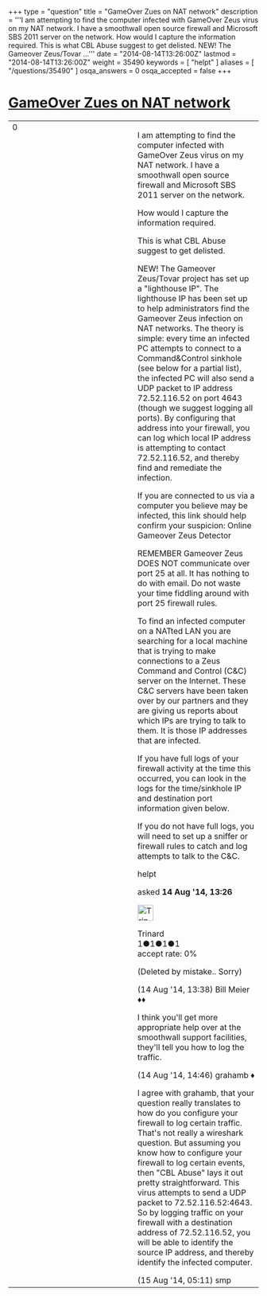 +++
type = "question"
title = "GameOver Zues on NAT network"
description = '''I am attempting to find the computer infected with GameOver Zeus virus on my NAT network. I have a smoothwall open source firewall and Microsoft SBS 2011 server on the network. How would I capture the information required. This is what CBL Abuse suggest to get delisted. NEW! The Gameover Zeus/Tovar ...'''
date = "2014-08-14T13:26:00Z"
lastmod = "2014-08-14T13:26:00Z"
weight = 35490
keywords = [ "helpt" ]
aliases = [ "/questions/35490" ]
osqa_answers = 0
osqa_accepted = false
+++

<div class="headNormal">

# [GameOver Zues on NAT network](/questions/35490/gameover-zues-on-nat-network)

</div>

<div id="main-body">

<div id="askform">

<table id="question-table" style="width:100%;"><colgroup><col style="width: 50%" /><col style="width: 50%" /></colgroup><tbody><tr class="odd"><td style="width: 30px; vertical-align: top"><div class="vote-buttons"><div id="post-35490-score" class="post-score" title="current number of votes">0</div><div id="favorite-count" class="favorite-count"></div></div></td><td><div id="item-right"><div class="question-body"><p>I am attempting to find the computer infected with GameOver Zeus virus on my NAT network. I have a smoothwall open source firewall and Microsoft SBS 2011 server on the network.</p><p>How would I capture the information required.</p><p>This is what CBL Abuse suggest to get delisted.</p><p>NEW! The Gameover Zeus/Tovar project has set up a "lighthouse IP". The lighthouse IP has been set up to help administrators find the Gameover Zeus infection on NAT networks. The theory is simple: every time an infected PC attempts to connect to a Command&amp;Control sinkhole (see below for a partial list), the infected PC will also send a UDP packet to IP address 72.52.116.52 on port 4643 (though we suggest logging all ports). By configuring that address into your firewall, you can log which local IP address is attempting to contact 72.52.116.52, and thereby find and remediate the infection.</p><p>If you are connected to us via a computer you believe may be infected, this link should help confirm your suspicion: Online Gameover Zeus Detector</p><p>REMEMBER Gameover Zeus DOES NOT communicate over port 25 at all. It has nothing to do with email. Do not waste your time fiddling around with port 25 firewall rules.</p><p>To find an infected computer on a NATted LAN you are searching for a local machine that is trying to make connections to a Zeus Command and Control (C&amp;C) server on the Internet. These C&amp;C servers have been taken over by our partners and they are giving us reports about which IPs are trying to talk to them. It is those IP addresses that are infected.</p><p>If you have full logs of your firewall activity at the time this occurred, you can look in the logs for the time/sinkhole IP and destination port information given below.</p><p>If you do not have full logs, you will need to set up a sniffer or firewall rules to catch and log attempts to talk to the C&amp;C.</p></div><div id="question-tags" class="tags-container tags">helpt</div><div id="question-controls" class="post-controls"></div><div class="post-update-info-container"><div class="post-update-info post-update-info-user"><p>asked <strong>14 Aug '14, 13:26</strong></p><img src="https://secure.gravatar.com/avatar/68401bb0be423bb46e96f316768b24cd?s=32&amp;d=identicon&amp;r=g" class="gravatar" width="32" height="32" alt="Trinard&#39;s gravatar image" /><p>Trinard<br />
<span class="score" title="1 reputation points">1</span><span title="1 badges"><span class="badge1">●</span><span class="badgecount">1</span></span><span title="1 badges"><span class="silver">●</span><span class="badgecount">1</span></span><span title="1 badges"><span class="bronze">●</span><span class="badgecount">1</span></span><br />
<span class="accept_rate" title="Rate of the user&#39;s accepted answers">accept rate:</span> <span title="Trinard has no accepted answers">0%</span></p></div></div><div id="comments-container-35490" class="comments-container"><span id="35491"></span><div id="comment-35491" class="comment"><div id="post-35491-score" class="comment-score"></div><div class="comment-text"><p>(Deleted by mistake.. Sorry)</p></div><div id="comment-35491-info" class="comment-info"><span class="comment-age">(14 Aug '14, 13:38)</span> Bill Meier ♦♦</div></div><span id="35493"></span><div id="comment-35493" class="comment"><div id="post-35493-score" class="comment-score"></div><div class="comment-text"><p>I think you'll get more appropriate help over at the smoothwall support facilities, they'll tell you how to log the traffic.</p></div><div id="comment-35493-info" class="comment-info"><span class="comment-age">(14 Aug '14, 14:46)</span> grahamb ♦</div></div><span id="35503"></span><div id="comment-35503" class="comment"><div id="post-35503-score" class="comment-score"></div><div class="comment-text"><p>I agree with grahamb, that your question really translates to how do you configure your firewall to log certain traffic. That's not really a wireshark question. But assuming you know how to configure your firewall to log certain events, then "CBL Abuse" lays it out pretty straightforward. This virus attempts to send a UDP packet to 72.52.116.52:4643. So by logging traffic on your firewall with a destination address of 72.52.116.52, you will be able to identify the source IP address, and thereby identify the infected computer.</p></div><div id="comment-35503-info" class="comment-info"><span class="comment-age">(15 Aug '14, 05:11)</span> smp</div></div></div><div id="comment-tools-35490" class="comment-tools"></div><div class="clear"></div><div id="comment-35490-form-container" class="comment-form-container"></div><div class="clear"></div></div></td></tr></tbody></table>

</div>

</div>


